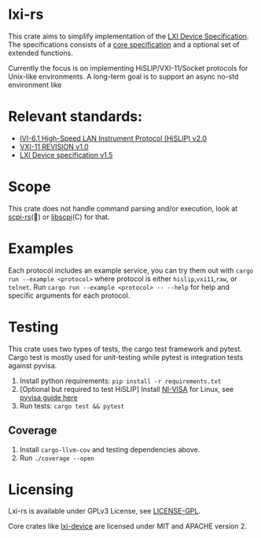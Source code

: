 # lxi-rs

This crate aims to simplify implementation of the [LXI Device Specification](https://www.lxistandard.org/Specifications/Specifications.aspx).
The specifications consists of a [core specification](https://www.lxistandard.org/members/Adopted%20Specifications/Latest%20Version%20of%20Standards_/LXI%20Standard%201.5%20Specifications/LXI%20Device%20Specification%20v1_5_01.pdf) and a optional set of extended functions.

Currently the focus is on implementing HiSLIP/VXI-11/Socket protocols for Unix-like environments. A long-term goal is to support an async no-std environment like [](https://github.com/embassy-rs/embassy)


# Relevant standards:
* [IVI-6.1 High-Speed LAN Instrument Protocol (HiSLIP) v2.0](https://www.ivifoundation.org/specifications/)
* [VXI-11 REVISION v1.0](https://www.vxibus.org/specifications.html)
* [LXI Device specification v1.5](https://www.lxistandard.org/members/Adopted%20Specifications/Latest%20Version%20of%20Standards_/LXI%20Standard%201.5%20Specifications/LXI%20Device%20Specification%20v1_5_01.pdf)

# Scope
This crate does not handle command parsing and/or execution, look at [scpi-rs](https://github.com/Atmelfan/scpi-rs)(:crab:) or [libscpi](https://github.com/j123b567/scpi-parser)(C) for that.

# Examples
Each protocol includes an example service, you can try them out with `cargo run --example <protocol>` where protocol is either `hislip`,`vxi11`,`raw`, or `telnet`. 
Run `cargo run --example <protocol> -- --help` for help and specific arguments for each protocol.

# Testing
This crate uses two types of tests, the cargo test framework and pytest. Cargo test is mostly used for unit-testing while pytest is integration tests against pyvisa.
 
1. Install python requirements: `pip install -r requirements.txt`
2. [Optional but required to test HiSLIP] Install [NI-VISA](https://www.ni.com/sv-se/support/downloads/drivers/download.ni-visa.html) for Linux, see [pyvisa guide here](https://pyvisa.readthedocs.io/en/latest/faq/getting_nivisa.html#faq-getting-nivisa) 
3. Run tests: `cargo test && pytest`

## Coverage
1. Install `cargo-llvm-cov` and testing dependencies above.
2. Run `./coverage --open`

# Licensing
Lxi-rs is available under GPLv3 License, see [LICENSE-GPL](./LICENSE-GPL).

Core crates like [lxi-device](device) are licensed under MIT and APACHE version 2.
